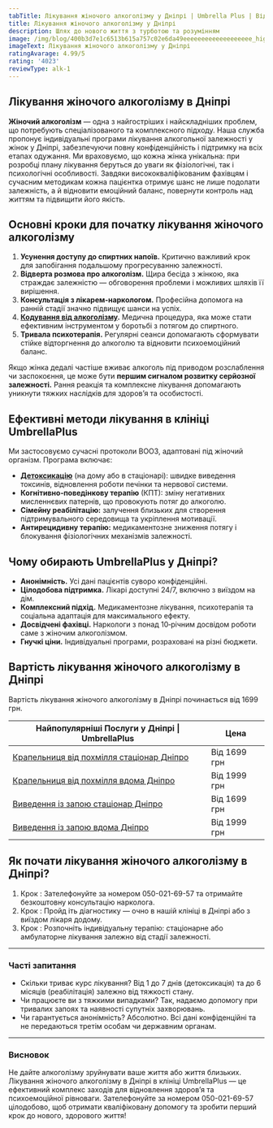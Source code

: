 ```yaml
---
tabTitle: Лікування жіночого алкоголізму у Дніпрі | Umbrella Plus | Від 1999 грн
title: Лікування жіночого алкоголізму у Дніпрі
description: Шлях до нового життя з турботою та розумінням
image: /img/blog/400b3d7e1c6513b615a757c02e6da49eeeeeeeeeeeeeeeeeee_high.jpg
imageText: Лікування жіночого алкоголізму у Дніпрі
ratingAvarage: 4.99/5
rating: '4023'
reviewType: alk-1
---
```


## Лікування жіночого алкоголізму в Дніпрі

**Жіночий алкоголізм** — одна з найгостріших і найскладніших проблем, що потребують спеціалізованого та комплексного підходу. Наша служба пропонує індивідуальні програми лікування алкогольної залежності у жінок у Дніпрі, забезпечуючи повну конфіденційність і підтримку на всіх етапах одужання. Ми враховуємо, що кожна жінка унікальна: при розробці плану лікування беруться до уваги як фізіологічні, так і психологічні особливості. Завдяки висококваліфікованим фахівцям і сучасним методикам кожна пацієнтка отримує шанс не лише подолати залежність, а й відновити емоційний баланс, повернути контроль над життям та підвищити його якість.

## Основні кроки для початку лікування жіночого алкоголізму

1. **Усунення доступу до спиртних напоїв.** Критично важливий крок для запобігання подальшому прогресуванню залежності.
2. **Відверта розмова про алкоголізм.** Щира бесіда з жінкою, яка страждає залежністю — обговорення проблеми і можливих шляхів її вирішення.
3. **Консультація з лікарем‑наркологом.** Професійна допомога на ранній стадії значно підвищує шанси на успіх.
4. **[Кодування від алкоголізму](https://umbrella-plus.com.ua/services/kodirovka-ot-alkogolia-umbrellaplus/).** Медична процедура, яка може стати ефективним інструментом у боротьбі з потягом до спиртного.
5. **Тривала психотерапія.** Регулярні сеанси допомагають сформувати стійке відторгнення до алкоголю та відновити психоемоційний баланс.

Якщо жінка дедалі частіше вживає алкоголь під приводом розслаблення чи заспокоєння, це може бути **першим сигналом розвитку серйозної залежності.** Рання реакція та комплексне лікування допомагають уникнути тяжких наслідків для здоров’я та особистості.

## Ефективні методи лікування в клініці UmbrellaPlus

Ми застосовуємо сучасні протоколи ВООЗ, адаптовані під жіночий організм. Програма включає:

* **[Детоксикацію](https://umbrella-plus.com.ua/uk/dnepr/kapelnica_ot_alkogola_dnepr/)** (на дому або в стаціонарі): швидке виведення токсинів, відновлення роботи печінки та нервової системи.
* **Когнітивно‑поведінкову терапію** (КПТ): зміну негативних мисленнєвих патернів, що провокують потяг до алкоголю.
* **Сімейну реабілітацію:** залучення близьких для створення підтримувального середовища та укріплення мотивації.
* **Антирецидивну терапію:** медикаментозне зниження потягу і блокування фізіологічних механізмів залежності.

## Чому обирають UmbrellaPlus у Дніпрі?

* **Анонімність.** Усі дані пацієнтів суворо конфіденційні.
* **Цілодобова підтримка.** Лікарі доступні 24/7, включно з виїздом на дім.
* **Комплексний підхід.** Медикаментозне лікування, психотерапія та соціальна адаптація для максимального ефекту.
* **Досвідчені фахівці.** Наркологи з понад 10‑річним досвідом роботи саме з жіночим алкоголізмом.
* **Гнучкі ціни.** Індивідуальні програми, розраховані на різні бюджети.

## Вартість лікування жіночого алкоголізму в Дніпрі

Вартість лікування жіночого алкоголізму в Дніпрі починається від 1699 грн.

| Найпопулярніші Послуги у Дніпрі \| UmbrellaPlus                                                                     | Цена         |
| ------------------------------------------------------------------------------------------------------------------- | ------------ |
| [Крапельниця від похмілля стаціонар Дніпро](https://umbrella-plus.com.ua/uk/dnepr/kapelnica_ot_alkogola_dnepr/)     | Від 1699 грн |
| [Крапельниця від похмілля вдома Дніпро](https://umbrella-plus.com.ua/uk/dnepr/kapelnica_ot_alkogola_na_domy_dnepr/) | Від 1999 грн |
| [Виведення із запою стаціонар Дніпро](https://umbrella-plus.com.ua/uk/dnepr/vivod-iz-zapoia-dnepr-ua/)              | Від 1699 грн |
| [Виведення із запою вдома Дніпро](https://umbrella-plus.com.ua/uk/dnepr/vivod-iz-zapoia-na-domy-dnepr-ua/)          | Від 1999 грн |

## Як почати лікування жіночого алкоголізму в Дніпрі?

1. Крок : Зателефонуйте за номером 050-021-69-57 та отримайте безкоштовну консультацію нарколога.
2. Крок : Пройд іть діагностику — очно в нашій клініці в Дніпрі або з виїздом лікаря додому.
3. Крок : Розпочніть індивідуальну терапію: стаціонарне або амбулаторне лікування залежно від стадії залежності.

***

### Часті запитання

* Скільки триває курс лікування?
  Від 1 до 7 днів (детоксикація) та до 6 місяців (реабілітація) залежно від тяжкості стану.
* Чи працюєте ви з тяжкими випадками?
  Так, надаємо допомогу при тривалих запоях та наявності супутніх захворювань.
* Чи гарантується анонімність?
  Абсолютно. Всі дані конфіденційні та не передаються третім особам чи державним органам.

***

### Висновок

Не дайте алкоголізму зруйнувати ваше життя або життя близьких. Лікування жіночого алкоголізму в Дніпрі в клініці UmbrellaPlus — це ефективний комплекс заходів для відновлення здоров’я та психоемоційної рівноваги.
Зателефонуйте за номером 050-021-69-57 цілодобово, щоб отримати кваліфіковану допомогу та зробити перший крок до нового, здорового життя!
